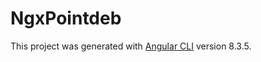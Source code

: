 # NgxPointdeb

This project was generated with [Angular CLI](https://github.com/angular/angular-cli) version 8.3.5.

